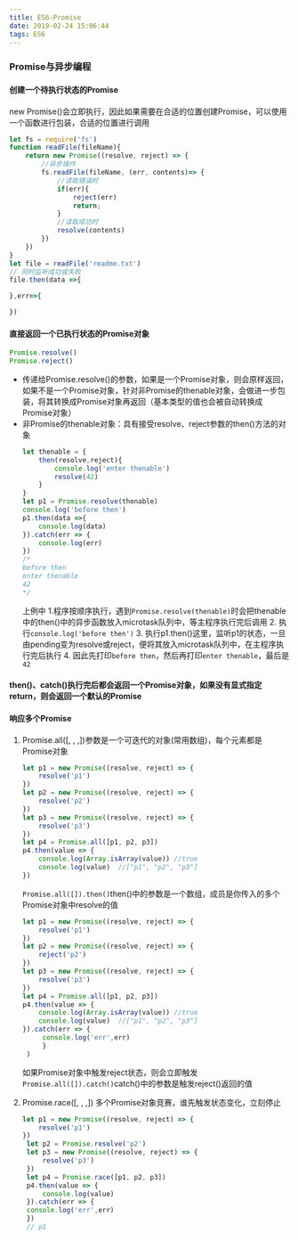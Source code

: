 ```yaml
---
title: ES6-Promise
date: 2019-02-24 15:06:44
tags: ES6
---
```

### Promise与异步编程
#### 创建一个待执行状态的Promise
new Promise()会立即执行，因此如果需要在合适的位置创建Promise，可以使用一个函数进行包装，合适的位置进行调用
```js
let fs = require('fs')
function readFile(fileName){
    return new Promise((resolve, reject) => {
        //异步操作
        fs.readFile(fileName, (err, contents)=> {
            //读取错误时
            if(err){
                reject(err)
                return;
            }
            //读取成功时
            resolve(contents)
        })
    })
}
let file = readFile('readme.txt')
// 同时监听成功或失败
file.then(data =>{

},err=>{

})
```
#### 直接返回一个已执行状态的Promise对象
```js
Promise.resolve()
Promise.reject()
```
- 传递给Promise.resolve()的参数，如果是一个Promise对象，则会原样返回，如果不是一个Promise对象，针对非Promise的thenable对象，会做进一步包装，将其转换成Promise对象再返回（基本类型的值也会被自动转换成Promise对象）
- 非Promise的thenable对象：具有接受resolve、reject参数的then()方法的对象
  ```js
  let thenable = {
      then(resolve,reject){
          console.log('enter thenable')
          resolve(42)
      }
  }
  let p1 = Promise.resolve(thenable)
  console.log('before then')
  p1.then(data =>{
      console.log(data)
  }).catch(err => {
      console.log(err)
  })
  /*
  before then
  enter thenable
  42
  */
  ```
  上例中
  1.程序按顺序执行，遇到`Promise.resolve(thenable)`时会把thenable中的then()中的异步函数放入microtask队列中，等主程序执行完后调用
  2. 执行`console.log('before then')`
  3. 执行p1.then()这里，监听p1的状态，一旦由pending变为resolve或reject，便将其放入microtask队列中，在主程序执行完后执行
  4. 因此先打印`before then`，然后再打印`enter thenable`，最后是`42`

#### then()、catch()执行完后都会返回一个Promise对象，如果没有显式指定return，则会返回一个默认的Promise

#### 响应多个Promise
1. Promise.all([, , ,])参数是一个可迭代的对象(常用数组)，每个元素都是Promise对象
   ```js
   let p1 = new Promise((resolve, reject) => {
       resolve('p1')
   })
   let p2 = new Promise((resolve, reject) => {
       resolve('p2')
   })
   let p3 = new Promise((resolve, reject) => {
       resolve('p3')
   })
   let p4 = Promise.all([p1, p2, p3])
   p4.then(value => {
       console.log(Array.isArray(value)) //true
       console.log(value)  //["p1", "p2", "p3"]
   })
   ```
   `Promise.all([]).then()`then()中的参数是一个数组，成员是你传入的多个Promise对象中resolve的值
   ```js
   let p1 = new Promise((resolve, reject) => {
       resolve('p1')
   })
   let p2 = new Promise((resolve, reject) => {
       reject('p2')
   })
   let p3 = new Promise((resolve, reject) => {
       resolve('p3')
   })
   let p4 = Promise.all([p1, p2, p3])
   p4.then(value => {
       console.log(Array.isArray(value)) //true
       console.log(value)  //["p1", "p2", "p3"]
   }).catch(err => {
        console.log('err',err)
        }
    )
   ```
   如果Promise对象中触发reject状态，则会立即触发`Promise.all([]).catch()`catch()中的参数是触发reject()返回的值

2. Promise.race([, , ,]) 多个Promise对象竞赛，谁先触发状态变化，立刻停止
   ```js
   let p1 = new Promise((resolve, reject) => {
       resolve('p1')
   })
    let p2 = Promise.resolve('p2')
    let p3 = new Promise((resolve, reject) => {
        resolve('p3')
    })
    let p4 = Promise.race([p1, p2, p3])
    p4.then(value => {
        console.log(value)  
    }).catch(err => {
    console.log('err',err)
    })
    // p1
   ```